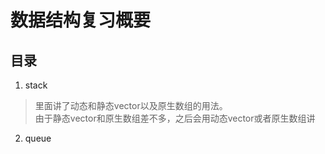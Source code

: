 # 数据结构复习概要

## 目录

1. stack
> 里面讲了动态和静态vector以及原生数组的用法。  
> 由于静态vector和原生数组差不多，之后会用动态vector或者原生数组讲

2. queue